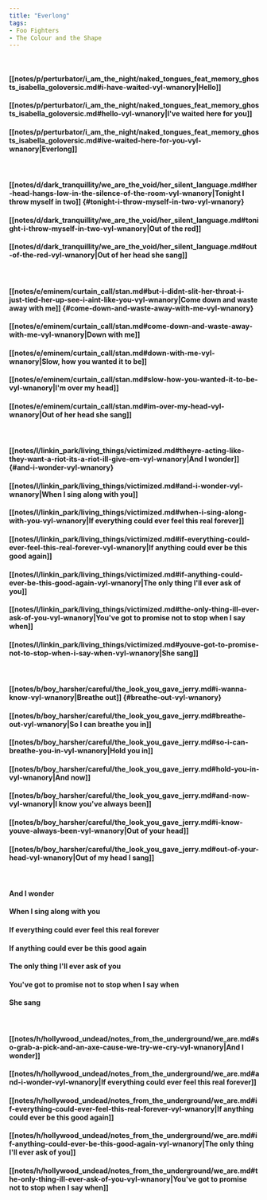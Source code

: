 ```yaml
---
title: "Everlong"
tags:
- Foo Fighters
- The Colour and the Shape
---
```

&nbsp;
#### [[notes/p/perturbator/i_am_the_night/naked_tongues_feat_memory_ghosts_isabella_goloversic.md#i-have-waited-vyl-wnanory|Hello]]
#### [[notes/p/perturbator/i_am_the_night/naked_tongues_feat_memory_ghosts_isabella_goloversic.md#hello-vyl-wnanory|I've waited here for you]]
#### [[notes/p/perturbator/i_am_the_night/naked_tongues_feat_memory_ghosts_isabella_goloversic.md#ive-waited-here-for-you-vyl-wnanory|Everlong]]
&nbsp;
#### [[notes/d/dark_tranquillity/we_are_the_void/her_silent_language.md#her-head-hangs-low-in-the-silence-of-the-room-vyl-wnanory|Tonight I throw myself in two]] {#tonight-i-throw-myself-in-two-vyl-wnanory}
#### [[notes/d/dark_tranquillity/we_are_the_void/her_silent_language.md#tonight-i-throw-myself-in-two-vyl-wnanory|Out of the red]]
#### [[notes/d/dark_tranquillity/we_are_the_void/her_silent_language.md#out-of-the-red-vyl-wnanory|Out of her head she sang]]
&nbsp;
#### [[notes/e/eminem/curtain_call/stan.md#but-i-didnt-slit-her-throat-i-just-tied-her-up-see-i-aint-like-you-vyl-wnanory|Come down and waste away with me]] {#come-down-and-waste-away-with-me-vyl-wnanory}
#### [[notes/e/eminem/curtain_call/stan.md#come-down-and-waste-away-with-me-vyl-wnanory|Down with me]]
#### [[notes/e/eminem/curtain_call/stan.md#down-with-me-vyl-wnanory|Slow, how you wanted it to be]]
#### [[notes/e/eminem/curtain_call/stan.md#slow-how-you-wanted-it-to-be-vyl-wnanory|I'm over my head]]
#### [[notes/e/eminem/curtain_call/stan.md#im-over-my-head-vyl-wnanory|Out of her head she sang]]
&nbsp;
#### [[notes/l/linkin_park/living_things/victimized.md#theyre-acting-like-they-want-a-riot-its-a-riot-ill-give-em-vyl-wnanory|And I wonder]] {#and-i-wonder-vyl-wnanory}
#### [[notes/l/linkin_park/living_things/victimized.md#and-i-wonder-vyl-wnanory|When I sing along with you]]
#### [[notes/l/linkin_park/living_things/victimized.md#when-i-sing-along-with-you-vyl-wnanory|If everything could ever feel this real forever]]
#### [[notes/l/linkin_park/living_things/victimized.md#if-everything-could-ever-feel-this-real-forever-vyl-wnanory|If anything could ever be this good again]]
#### [[notes/l/linkin_park/living_things/victimized.md#if-anything-could-ever-be-this-good-again-vyl-wnanory|The only thing I'll ever ask of you]]
#### [[notes/l/linkin_park/living_things/victimized.md#the-only-thing-ill-ever-ask-of-you-vyl-wnanory|You've got to promise not to stop when I say when]]
#### [[notes/l/linkin_park/living_things/victimized.md#youve-got-to-promise-not-to-stop-when-i-say-when-vyl-wnanory|She sang]]
&nbsp;
#### [[notes/b/boy_harsher/careful/the_look_you_gave_jerry.md#i-wanna-know-vyl-wnanory|Breathe out]] {#breathe-out-vyl-wnanory}
#### [[notes/b/boy_harsher/careful/the_look_you_gave_jerry.md#breathe-out-vyl-wnanory|So I can breathe you in]]
#### [[notes/b/boy_harsher/careful/the_look_you_gave_jerry.md#so-i-can-breathe-you-in-vyl-wnanory|Hold you in]]
#### [[notes/b/boy_harsher/careful/the_look_you_gave_jerry.md#hold-you-in-vyl-wnanory|And now]]
#### [[notes/b/boy_harsher/careful/the_look_you_gave_jerry.md#and-now-vyl-wnanory|I know you've always been]]
#### [[notes/b/boy_harsher/careful/the_look_you_gave_jerry.md#i-know-youve-always-been-vyl-wnanory|Out of your head]]
#### [[notes/b/boy_harsher/careful/the_look_you_gave_jerry.md#out-of-your-head-vyl-wnanory|Out of my head I sang]]
&nbsp;
#### And I wonder
#### When I sing along with you
#### If everything could ever feel this real forever
#### If anything could ever be this good again
#### The only thing I'll ever ask of you
#### You've got to promise not to stop when I say when
#### She sang
&nbsp;
#### [[notes/h/hollywood_undead/notes_from_the_underground/we_are.md#so-grab-a-pick-and-an-axe-cause-we-try-we-cry-vyl-wnanory|And I wonder]]
#### [[notes/h/hollywood_undead/notes_from_the_underground/we_are.md#and-i-wonder-vyl-wnanory|If everything could ever feel this real forever]]
#### [[notes/h/hollywood_undead/notes_from_the_underground/we_are.md#if-everything-could-ever-feel-this-real-forever-vyl-wnanory|If anything could ever be this good again]]
#### [[notes/h/hollywood_undead/notes_from_the_underground/we_are.md#if-anything-could-ever-be-this-good-again-vyl-wnanory|The only thing I'll ever ask of you]]
#### [[notes/h/hollywood_undead/notes_from_the_underground/we_are.md#the-only-thing-ill-ever-ask-of-you-vyl-wnanory|You've got to promise not to stop when I say when]]
